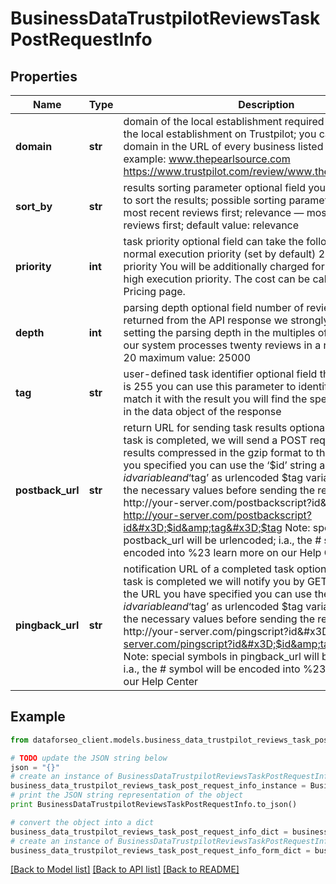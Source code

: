 # BusinessDataTrustpilotReviewsTaskPostRequestInfo


## Properties

Name | Type | Description | Notes
------------ | ------------- | ------------- | -------------
**domain** | **str** | domain of the local establishment required field domain of the local establishment on Trustpilot; you can find the domain in the URL of every business listed on Trustpilot example: www.thepearlsource.com https://www.trustpilot.com/review/www.thepearlsource.com | [optional] 
**sort_by** | **str** | results sorting parameter optional field you can use this field to sort the results; possible sorting parameters: recency — most recent reviews first; relevance — most relevant reviews first; default value: relevance | [optional] 
**priority** | **int** | task priority optional field can take the following values: 1 – normal execution priority (set by default) 2 – high execution priority You will be additionally charged for the tasks with high execution priority. The cost can be calculated on the Pricing page. | [optional] 
**depth** | **int** | parsing depth optional field number of reviews to be returned from the API response we strongly recommend setting the parsing depth in the multiples of twenty, because our system processes twenty reviews in a row default value: 20 maximum value: 25000 | [optional] 
**tag** | **str** | user-defined task identifier optional field the character limit is 255 you can use this parameter to identify the task and match it with the result you will find the specified tag value in the data object of the response | [optional] 
**postback_url** | **str** | return URL for sending task results optional field once the task is completed, we will send a POST request with its results compressed in the gzip format to the postback_url you specified you can use the ‘$id’ string as a $id variable and ‘$tag’ as urlencoded $tag variable. We will set the necessary values before sending the request. example: http://your-server.com/postbackscript?id&#x3D;$id http://your-server.com/postbackscript?id&#x3D;$id&amp;tag&#x3D;$tag Note: special symbols in postback_url will be urlencoded; i.a., the # symbol will be encoded into %23 learn more on our Help Center | [optional] 
**pingback_url** | **str** | notification URL of a completed task optional field when a task is completed we will notify you by GET request sent to the URL you have specified you can use the ‘$id’ string as a $id variable and ‘$tag’ as urlencoded $tag variable. We will set the necessary values before sending the request. example: http://your-server.com/pingscript?id&#x3D;$id http://your-server.com/pingscript?id&#x3D;$id&amp;tag&#x3D;$tag Note: special symbols in pingback_url will be urlencoded; i.a., the # symbol will be encoded into %23 learn more on our Help Center | [optional] 

## Example

```python
from dataforseo_client.models.business_data_trustpilot_reviews_task_post_request_info import BusinessDataTrustpilotReviewsTaskPostRequestInfo

# TODO update the JSON string below
json = "{}"
# create an instance of BusinessDataTrustpilotReviewsTaskPostRequestInfo from a JSON string
business_data_trustpilot_reviews_task_post_request_info_instance = BusinessDataTrustpilotReviewsTaskPostRequestInfo.from_json(json)
# print the JSON string representation of the object
print BusinessDataTrustpilotReviewsTaskPostRequestInfo.to_json()

# convert the object into a dict
business_data_trustpilot_reviews_task_post_request_info_dict = business_data_trustpilot_reviews_task_post_request_info_instance.to_dict()
# create an instance of BusinessDataTrustpilotReviewsTaskPostRequestInfo from a dict
business_data_trustpilot_reviews_task_post_request_info_form_dict = business_data_trustpilot_reviews_task_post_request_info.from_dict(business_data_trustpilot_reviews_task_post_request_info_dict)
```
[[Back to Model list]](../README.md#documentation-for-models) [[Back to API list]](../README.md#documentation-for-api-endpoints) [[Back to README]](../README.md)


